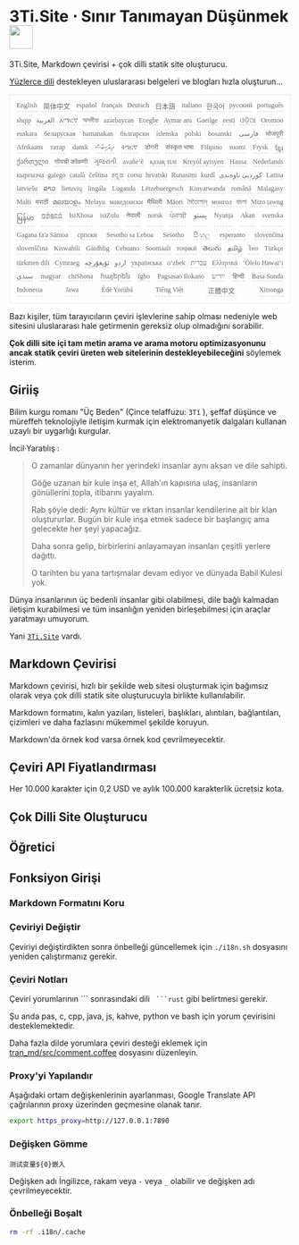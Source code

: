 <h1 style="justify-content:space-between">3Ti.Site ⋅ Sınır Tanımayan Düşünmek<img src="//i-01.eu.org/3Ti/logo.svg" style="user-select:none;margin-top:-1px;width:42px"></h1>

3Ti.Site, Markdown çevirisi + çok dilli statik site oluşturucu.

[Yüzlerce dili](https://github.com/i18n-site/node/blob/main/lang/src/index.js) destekleyen uluslararası belgeleri ve blogları hızla oluşturun...

<pre class="langli" style="display:flex;flex-wrap:wrap;background:transparent;border:1px solid #eee;font-size:12px;box-shadow:0 0 3px inset #eee;padding:12px 5px 4px 12px;justify-content:space-between;"><style>pre.langli i{font-weight:300;font-family:s;margin-right:7px;margin-bottom:8px;font-style:normal;color:#666;border-bottom:1px dashed #ccc;}</style><i>English</i><i> 简体中文 </i><i>español</i><i>français</i><i>Deutsch</i><i> 日本語 </i><i>italiano</i><i>한국어</i><i>русский</i><i>português</i><i>shqip</i><i>‫العربية‬</i><i>አማርኛ</i><i>অসমীয়া</i><i>azərbaycan</i><i>Eʋegbe</i><i>Aymar aru</i><i>Gaeilge</i><i>eesti</i><i>ଓଡ଼ିଆ</i><i>Oromoo</i><i>euskara</i><i>беларуская</i><i>bamanakan</i><i>български</i><i>íslenska</i><i>polski</i><i>bosanski</i><i>‫فارسی‬</i><i>भोजपुरी</i><i>Afrikaans</i><i>татар</i><i>dansk</i><i>‫ދިވެހިބަސް‬</i><i>ትግርኛ</i><i>डोगरी</i><i>संस्कृत भाषा</i><i>Filipino</i><i>suomi</i><i>Frysk</i><i>ខ្មែរ</i><i>ქართული</i><i>गोंयची कोंकणी</i><i>ગુજરાતી</i><i>avañe’ẽ</i><i>қазақ тілі</i><i>Kreyòl ayisyen</i><i>Hausa</i><i>Nederlands</i><i>кыргызча</i><i>galego</i><i>català</i><i>čeština</i><i>ಕನ್ನಡ</i><i>corsu</i><i>hrvatski</i><i>Runasimi</i><i>kurdî</i><i>‫کوردیی ناوەندی‬</i><i>Latina</i><i>latviešu</i><i>ລາວ</i><i>lietuvių</i><i>lingála</i><i>Luganda</i><i>Lëtzebuergesch</i><i>Kinyarwanda</i><i>română</i><i>Malagasy</i><i>Malti</i><i>मराठी</i><i>മലയാളം</i><i>Melayu</i><i>македонски</i><i>मैथिली</i><i>Māori</i><i>মৈতৈলোন্</i><i>монгол</i><i>বাংলা</i><i>Mizo ṭawng</i><i>မြန်မာ</i><i>𞄀𞄄𞄰𞄩𞄍𞄜𞄰</i><i>IsiXhosa</i><i>isiZulu</i><i>नेपाली</i><i>norsk</i><i>ਪੰਜਾਬੀ</i><i>‫پښتو‬</i><i>Nyanja</i><i>Akan</i><i>svenska</i><i>Gagana fa'a Sāmoa</i><i>српски</i><i>Sesotho sa Leboa</i><i>Sesotho</i><i>සිංහල</i><i>esperanto</i><i>slovenčina</i><i>slovenščina</i><i>Kiswahili</i><i>Gàidhlig</i><i>Cebuano</i><i>Soomaali</i><i>тоҷикӣ</i><i>తెలుగు</i><i>தமிழ்</i><i>ไทย</i><i>Türkçe</i><i>türkmen dili</i><i>Cymraeg</i><i>‫ئۇيغۇرچە‬</i><i>‫اردو‬</i><i>українська</i><i>o‘zbek</i><i>‫עברית‬</i><i>Ελληνικά</i><i>ʻŌlelo Hawaiʻi</i><i>‫سنڌي‬</i><i>magyar</i><i>chiShona</i><i>հայերեն</i><i>Igbo</i><i>Pagsasao Ilokano</i><i>‫ייִדיש‬</i><i>हिन्दी</i><i>Basa Sunda</i><i>Indonesia</i><i>Jawa</i><i>Èdè Yorùbá</i><i>Tiếng Việt</i><i> 正體中文 </i><i>Xitsonga</i></pre>

Bazı kişiler, tüm tarayıcıların çeviri işlevlerine sahip olması nedeniyle web sitesini uluslararası hale getirmenin gereksiz olup olmadığını sorabilir.

**Çok dilli site içi tam metin arama ve arama motoru optimizasyonunu ancak statik çeviri üreten web sitelerinin destekleyebileceğini** söylemek isterim.

## Giriiş

Bilim kurgu romanı &quot;Üç Beden&quot; (Çince telaffuzu: `3Tǐ` ), şeffaf düşünce ve müreffeh teknolojiyle iletişim kurmak için elektromanyetik dalgaları kullanan uzaylı bir uygarlığı kurgular.

İncil·Yaratılış :

> O zamanlar dünyanın her yerindeki insanlar aynı aksan ve dile sahipti.
>
> Göğe uzanan bir kule inşa et, Allah'ın kapısına ulaş, insanların gönüllerini topla, itibarını yayalım.
>
> Rab şöyle dedi: Aynı kültür ve ırktan insanlar kendilerine ait bir klan oluştururlar. Bugün bir kule inşa etmek sadece bir başlangıç ​​ama gelecekte her şeyi yapacağız.
>
> Daha sonra gelip, birbirlerini anlayamayan insanları çeşitli yerlere dağıttı.
>
> O tarihten bu yana tartışmalar devam ediyor ve dünyada Babil Kulesi yok.

Dünya insanlarının üç bedenli insanlar gibi olabilmesi, dile bağlı kalmadan iletişim kurabilmesi ve tüm insanlığın yeniden birleşebilmesi için araçlar yaratmayı umuyorum.

Yani [`3Ti.Site`](//3Ti.Site) vardı.

## Markdown Çevirisi

Markdown çevirisi, hızlı bir şekilde web sitesi oluşturmak için bağımsız olarak veya çok dilli statik site oluşturucuyla birlikte kullanılabilir.

Markdown formatını, kalın yazıları, listeleri, başlıkları, alıntıları, bağlantıları, çizimleri ve daha fazlasını mükemmel şekilde koruyun.

Markdown'da örnek kod varsa örnek kod çevrilmeyecektir.

## Çeviri API Fiyatlandırması

Her 10.000 karakter için 0,2 USD ve aylık 100.000 karakterlik ücretsiz kota.

## Çok Dilli Site Oluşturucu

## Öğretici

## Fonksiyon Girişi

### Markdown Formatını Koru

### Çeviriyi Değiştir

Çeviriyi değiştirdikten sonra önbelleği güncellemek için `./i18n.sh` dosyasını yeniden çalıştırmanız gerekir.

### Çeviri Notları

Çeviri yorumlarının \``` sonrasındaki dili ` ```rust` gibi belirtmesi gerekir.

Şu anda pas, c, cpp, java, js, kahve, python ve bash için yorum çevirisini desteklemektedir.

Daha fazla dilde yorumlara çeviri desteği eklemek için [tran_md/src/comment.coffee](https://github.com/i18n-site/node/blob/main/tran_md/src/comment.coffee) dosyasını düzenleyin.

### Proxy'yi Yapılandır

Aşağıdaki ortam değişkenlerinin ayarlanması, Google Translate API çağrılarının proxy üzerinden geçmesine olanak tanır.

```bash
export https_proxy=http://127.0.0.1:7890
```

### Değişken Gömme

```
测试变量${0}嵌入
```

Değişken adı İngilizce, rakam veya `-` veya `_` olabilir ve değişken adı çevrilmeyecektir.

### Önbelleği Boşalt

```bash
rm -rf .i18n/.cache
```
